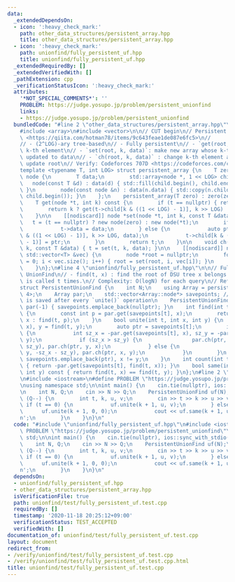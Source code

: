```yaml
---
data:
  _extendedDependsOn:
  - icon: ':heavy_check_mark:'
    path: other_data_structures/persistent_array.hpp
    title: other_data_structures/persistent_array.hpp
  - icon: ':heavy_check_mark:'
    path: unionfind/fully_persistent_uf.hpp
    title: unionfind/fully_persistent_uf.hpp
  _extendedRequiredBy: []
  _extendedVerifiedWith: []
  _pathExtension: cpp
  _verificationStatusIcon: ':heavy_check_mark:'
  attributes:
    '*NOT_SPECIAL_COMMENTS*': ''
    PROBLEM: https://judge.yosupo.jp/problem/persistent_unionfind
    links:
    - https://judge.yosupo.jp/problem/persistent_unionfind
  bundledCode: "#line 2 \"other_data_structures/persistent_array.hpp\"\n#include <algorithm>\n\
    #include <array>\n#include <vector>\n\n// CUT begin\n// Persistent Array\n// Reference:\
    \ <https://qiita.com/hotman78/items/9c643feae1de087e6fc5>\n//            <https://ei1333.github.io/luzhiled/snippets/structure/persistent-array.html>\n\
    // - (2^LOG)-ary tree-based\n// - Fully persistent\n// - `get(root, k)`:  get\
    \ k-th element\n// - `set(root, k, data)`: make new array whose k-th element is\
    \ updated to data\n// - `ch(root, k, data)` : change k-th element and implicitly\
    \ update root\n// Verify: Codeforces 707D <https://codeforces.com/contest/707/problem/D>\n\
    template <typename T, int LOG> struct persistent_array {\n    T zero;\n    struct\
    \ node {\n        T data;\n        std::array<node *, 1 << LOG> child;\n     \
    \   node(const T &d) : data(d) { std::fill(child.begin(), child.end(), nullptr);\
    \ }\n        node(const node &n) : data(n.data) { std::copy(n.child.begin(), n.child.end(),\
    \ child.begin()); }\n    };\n    persistent_array(T zero) : zero(zero) {}\n\n\
    \    T get(node *t, int k) const {\n        if (t == nullptr) { return zero; }\n\
    \        return k ? get(t->child[k & ((1 << LOG) - 1)], k >> LOG) : t->data;\n\
    \    }\n\n    [[nodiscard]] node *set(node *t, int k, const T &data) {\n     \
    \   t = (t == nullptr) ? new node(zero) : new node(*t);\n        if (k == 0) {\n\
    \            t->data = data;\n        } else {\n            auto ptr = set(t->child[k\
    \ & ((1 << LOG) - 1)], k >> LOG, data);\n            t->child[k & ((1 << LOG)\
    \ - 1)] = ptr;\n        }\n        return t;\n    }\n\n    void ch(node *&t, int\
    \ k, const T &data) { t = set(t, k, data); }\n\n    [[nodiscard]] node *build(const\
    \ std::vector<T> &vec) {\n        node *root = nullptr;\n        for (size_t i\
    \ = 0; i < vec.size(); i++) { root = set(root, i, vec[i]); }\n        return root;\n\
    \    }\n};\n#line 4 \"unionfind/fully_persistent_uf.hpp\"\n\n// Fully persistent\
    \ UnionFind\n// - find(t, x) : find the root of DSU tree x belongs to, when unite()\
    \ is called t times.\n// Complexity: O(logN) for each query\n// Reference: <https://ei1333.github.io/library/structure/union-find/persistent-union-find.cpp>\n\
    struct PersistentUnionFind {\n    int N;\n    using Array = persistent_array<int,\
    \ 4>;\n    Array par;\n    std::vector<Array::node*> savepoints; // Tree structure\
    \ is saved after every `unite()` operation\n    PersistentUnionFind(int N) : N(N),\
    \ par(-1) { savepoints.emplace_back(nullptr); }\n    int find(int t, int x) const\
    \ {\n        const int p = par.get(savepoints[t], x);\n        return p < 0 ?\
    \ x : find(t, p);\n    }\n    bool unite(int t, int x, int y) {\n        x = find(t,\
    \ x), y = find(t, y);\n        auto ptr = savepoints[t];\n        if (x != y)\
    \ {\n            int sz_x = -par.get(savepoints[t], x), sz_y = -par.get(savepoints[t],\
    \ y);\n            if (sz_x > sz_y) {\n                par.ch(ptr, x, -sz_x -\
    \ sz_y), par.ch(ptr, y, x);\n            } else {\n                par.ch(ptr,\
    \ y, -sz_x - sz_y), par.ch(ptr, x, y);\n            }\n        }\n        return\
    \ savepoints.emplace_back(ptr), x != y;\n    }\n    int count(int t, int x) const\
    \ { return -par.get(savepoints[t], find(t, x)); }\n    bool same(int t, int x,\
    \ int y) const { return find(t, x) == find(t, y); }\n};\n#line 2 \"unionfind/test/fully_persistent_uf.test.cpp\"\
    \n#include <iostream>\n#define PROBLEM \"https://judge.yosupo.jp/problem/persistent_unionfind\"\
    \nusing namespace std;\n\nint main() {\n    cin.tie(nullptr), ios::sync_with_stdio(false);\n\
    \n    int N, Q;\n    cin >> N >> Q;\n    PersistentUnionFind uf(N);\n    while\
    \ (Q--) {\n        int t, k, u, v;\n        cin >> t >> k >> u >> v;\n       \
    \ if (t == 0) {\n            uf.unite(k + 1, u, v);\n        } else {\n      \
    \      uf.unite(k + 1, 0, 0);\n            cout << uf.same(k + 1, u, v) << '\\\
    n';\n        }\n    }\n}\n"
  code: "#include \"unionfind/fully_persistent_uf.hpp\"\n#include <iostream>\n#define\
    \ PROBLEM \"https://judge.yosupo.jp/problem/persistent_unionfind\"\nusing namespace\
    \ std;\n\nint main() {\n    cin.tie(nullptr), ios::sync_with_stdio(false);\n\n\
    \    int N, Q;\n    cin >> N >> Q;\n    PersistentUnionFind uf(N);\n    while\
    \ (Q--) {\n        int t, k, u, v;\n        cin >> t >> k >> u >> v;\n       \
    \ if (t == 0) {\n            uf.unite(k + 1, u, v);\n        } else {\n      \
    \      uf.unite(k + 1, 0, 0);\n            cout << uf.same(k + 1, u, v) << '\\\
    n';\n        }\n    }\n}\n"
  dependsOn:
  - unionfind/fully_persistent_uf.hpp
  - other_data_structures/persistent_array.hpp
  isVerificationFile: true
  path: unionfind/test/fully_persistent_uf.test.cpp
  requiredBy: []
  timestamp: '2020-11-18 20:25:12+09:00'
  verificationStatus: TEST_ACCEPTED
  verifiedWith: []
documentation_of: unionfind/test/fully_persistent_uf.test.cpp
layout: document
redirect_from:
- /verify/unionfind/test/fully_persistent_uf.test.cpp
- /verify/unionfind/test/fully_persistent_uf.test.cpp.html
title: unionfind/test/fully_persistent_uf.test.cpp
---
```

